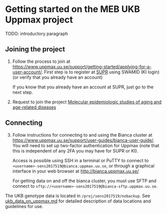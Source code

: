 # Getting started on the MEB UKB Uppmax project

TODO: introductory paragraph

## Joining the project

1. Follow the process to join at
    https://www.uppmax.uu.se/support/getting-started/applying-for-a-user-account/.
    First step is to register at [SUPR](https://supr.naiss.se/) using SWAMID (KI
    login) (or verify that you already have an account)

    If you know that you already have an account at SUPR, just go to the next
    step.

2. Request to join the project [Molecular epidemiologic studies of aging and
      age-related
      diseases](https://supr.naiss.se/project/request/?search=sens2017519)

## Connecting

3. Follow instructions for connecting to and using the Bianca cluster at
    https://www.uppmax.uu.se/support/user-guides/bianca-user-guide/. You will
    need to set up two-factor authentication for Uppmax (note that this is
    independent of any 2FA you may have for SUPR or KI).

    Access is possible using SSH in a terminal or PuTTY to connect to
    `<username>-sens2017519@bianca.uppmax.uu.se`, or through a graphical
    interface in your web browser at http://bianca.uppmax.uu.se/

    For getting data on and off the bianca cluster, you must use SFTP and
    connect to `sftp://<username>-sens2017519@bianca-sftp.uppmax.uu.se`.

The UKB genotype data is located in `/proj/sens2017519/nobackup`. See
[ukb_data_on_uppmax.md](ukb_data_on_uppmax.md) for detailed description of data locations and
guidelines for use.

